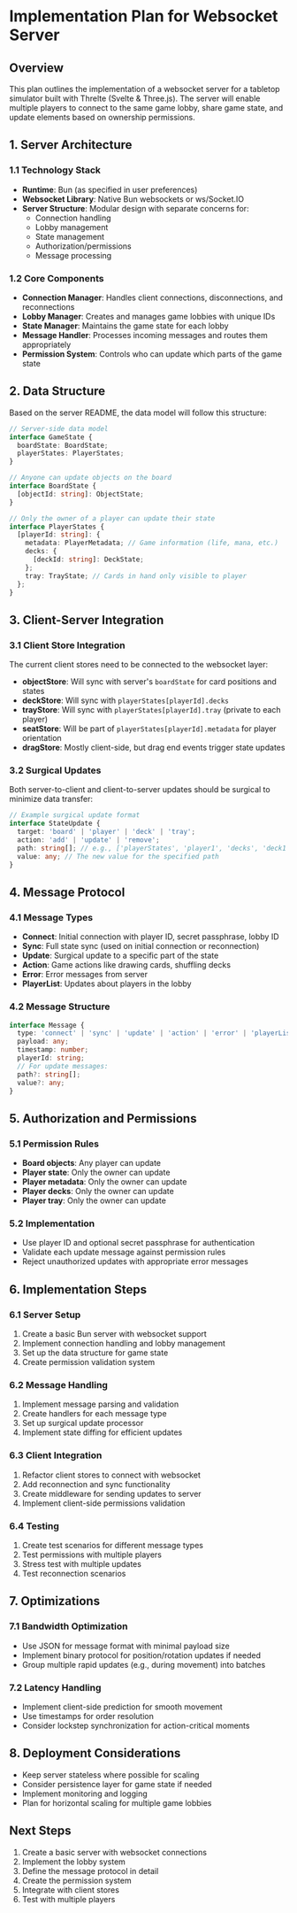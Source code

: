 # Implementation Plan for Websocket Server

## Overview

This plan outlines the implementation of a websocket server for a tabletop simulator built with Threlte (Svelte & Three.js). The server will enable multiple players to connect to the same game lobby, share game state, and update elements based on ownership permissions.

## 1. Server Architecture

### 1.1 Technology Stack
- **Runtime**: Bun (as specified in user preferences)
- **Websocket Library**: Native Bun websockets or ws/Socket.IO
- **Server Structure**: Modular design with separate concerns for:
  - Connection handling
  - Lobby management
  - State management
  - Authorization/permissions
  - Message processing

### 1.2 Core Components
- **Connection Manager**: Handles client connections, disconnections, and reconnections
- **Lobby Manager**: Creates and manages game lobbies with unique IDs
- **State Manager**: Maintains the game state for each lobby
- **Message Handler**: Processes incoming messages and routes them appropriately
- **Permission System**: Controls who can update which parts of the game state

## 2. Data Structure

Based on the server README, the data model will follow this structure:

```typescript
// Server-side data model
interface GameState {
  boardState: BoardState;
  playerStates: PlayerStates;
}

// Anyone can update objects on the board
interface BoardState {
  [objectId: string]: ObjectState;
}

// Only the owner of a player can update their state
interface PlayerStates {
  [playerId: string]: {
    metadata: PlayerMetadata; // Game information (life, mana, etc.)
    decks: {
      [deckId: string]: DeckState;
    };
    tray: TrayState; // Cards in hand only visible to player
  };
}
```

## 3. Client-Server Integration

### 3.1 Client Store Integration
The current client stores need to be connected to the websocket layer:

- **objectStore**: Will sync with server's `boardState` for card positions and states
- **deckStore**: Will sync with `playerStates[playerId].decks` 
- **trayStore**: Will sync with `playerStates[playerId].tray` (private to each player)
- **seatStore**: Will be part of `playerStates[playerId].metadata` for player orientation
- **dragStore**: Mostly client-side, but drag end events trigger state updates

### 3.2 Surgical Updates
Both server-to-client and client-to-server updates should be surgical to minimize data transfer:

```typescript
// Example surgical update format
interface StateUpdate {
  target: 'board' | 'player' | 'deck' | 'tray';
  action: 'add' | 'update' | 'remove';
  path: string[]; // e.g., ['playerStates', 'player1', 'decks', 'deck1']
  value: any; // The new value for the specified path
}
```

## 4. Message Protocol

### 4.1 Message Types
- **Connect**: Initial connection with player ID, secret passphrase, lobby ID
- **Sync**: Full state sync (used on initial connection or reconnection)
- **Update**: Surgical update to a specific part of the state
- **Action**: Game actions like drawing cards, shuffling decks
- **Error**: Error messages from server
- **PlayerList**: Updates about players in the lobby

### 4.2 Message Structure
```typescript
interface Message {
  type: 'connect' | 'sync' | 'update' | 'action' | 'error' | 'playerList';
  payload: any;
  timestamp: number;
  playerId: string;
  // For update messages:
  path?: string[];
  value?: any;
}
```

## 5. Authorization and Permissions

### 5.1 Permission Rules
- **Board objects**: Any player can update
- **Player state**: Only the owner can update
- **Player metadata**: Only the owner can update
- **Player decks**: Only the owner can update
- **Player tray**: Only the owner can update

### 5.2 Implementation
- Use player ID and optional secret passphrase for authentication
- Validate each update message against permission rules
- Reject unauthorized updates with appropriate error messages

## 6. Implementation Steps

### 6.1 Server Setup
1. Create a basic Bun server with websocket support
2. Implement connection handling and lobby management
3. Set up the data structure for game state
4. Create permission validation system

### 6.2 Message Handling
1. Implement message parsing and validation
2. Create handlers for each message type
3. Set up surgical update processor
4. Implement state diffing for efficient updates

### 6.3 Client Integration
1. Refactor client stores to connect with websocket
2. Add reconnection and sync functionality
3. Create middleware for sending updates to server
4. Implement client-side permissions validation

### 6.4 Testing
1. Create test scenarios for different message types
2. Test permissions with multiple players
3. Stress test with multiple updates
4. Test reconnection scenarios

## 7. Optimizations

### 7.1 Bandwidth Optimization
- Use JSON for message format with minimal payload size
- Implement binary protocol for position/rotation updates if needed
- Group multiple rapid updates (e.g., during movement) into batches

### 7.2 Latency Handling
- Implement client-side prediction for smooth movement
- Use timestamps for order resolution
- Consider lockstep synchronization for action-critical moments

## 8. Deployment Considerations
- Keep server stateless where possible for scaling
- Consider persistence layer for game state if needed
- Implement monitoring and logging
- Plan for horizontal scaling for multiple game lobbies

## Next Steps

1. Create a basic server with websocket connections
2. Implement the lobby system
3. Define the message protocol in detail
4. Create the permission system
5. Integrate with client stores
6. Test with multiple players
